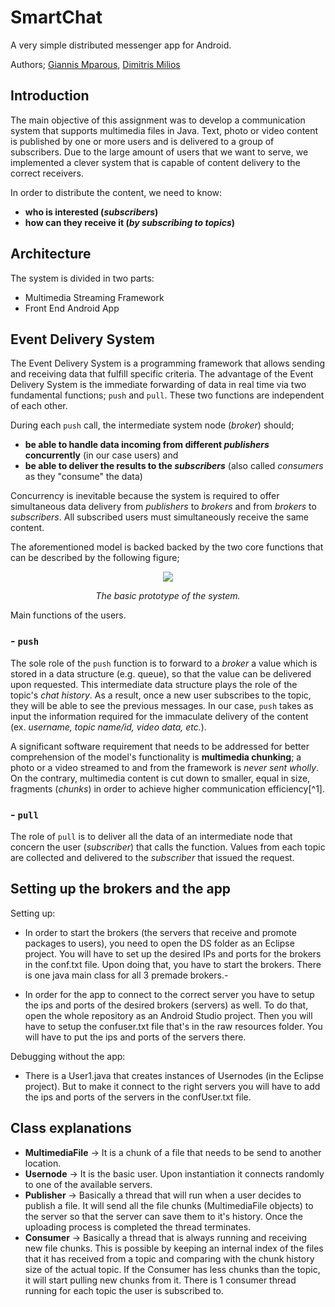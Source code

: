 # SmartChat

A very simple distributed messenger app for Android.

Authors; [Giannis Mparous](https://github.com/giannismparous "Giannis Mparous"), [Dimitris Milios](https://github.com/DimMil24 "Dimitris Milios")

## Introduction

The main objective of this assignment was to develop a communication system that supports multimedia files in Java. Text, photo or video content is published by one or more users and is delivered to a group of subscribers. Due to the large amount of users that we want to serve, we implemented a clever system that is capable of content delivery to the correct receivers. 

In order to distribute the content, we need to know: 
- **who is interested (_subscribers_)**
- **how can they receive it (_by subscribing to topics_)**

## Architecture

The system is divided in two parts:
- Multimedia Streaming Framework
- Front End Android App

## Event Delivery System

The Event Delivery System is a programming framework that allows sending and receiving data that fulfill specific criteria. The advantage of the Event Delivery System is the immediate forwarding of data in real time via two fundamental functions; `push` and `pull`. These two functions are independent of each other. 

During each `push` call, the intermediate system node (_broker_) should;
- **be able to handle data incoming from different _publishers_ concurrently** (in our case users) and
- **be able to deliver the results to the _subscribers_** (also called _consumers_ as they "consume" the data)

Concurrency is inevitable because the system is required to offer simultaneous data delivery from _publishers_ to _brokers_ and from _brokers_ to _subscribers_. All subscribed users must simultaneously receive the same content.

The aforementioned model is backed backed by the two core functions that can be described by the following figure;

<p align="center">
  <img src="https://github.com/giannismparous/SmartChatters/blob/main/framework_prototype.png" />
</p>

<p align="center">
  <i>The basic prototype of the system.</i> 
</p>

Main functions of the users.

### - `push`

The sole role of the `push` function is to forward to a _broker_ a value which is stored in a data structure (e.g. queue), so that the value can be delivered upon requested. This intermediate data structure plays the role of the topic's _chat history_. As a result, once a new user subscribes to the topic, they will be able to see the previous messages. In our case, `push` takes as input the information required for the immaculate delivery of the content (ex. _username, topic name/id, video data, etc._). 

A significant software requirement that needs to be addressed for better comprehension of the model's functionality is **multimedia chunking**; a photo or a video streamed to and from the framework is *never sent wholly*. On the contrary, multimedia content is cut down to smaller, equal in size, fragments (_chunks_) in order to achieve higher communication efficiency[^1].

### - `pull`

The role of `pull` is to deliver all the data of an intermediate node that concern the user (_subscriber_) that calls the function. Values from each topic are collected and delivered to the _subscriber_ that issued the request. 

## Setting up the brokers and the app

Setting up:
- In order to start the brokers (the servers that receive and promote packages to users), you need to open the DS folder as an Eclipse project. You will have to set up the desired IPs and ports for the brokers in the conf.txt file. Upon doing that, you have to start the brokers. There is one java main class for all 3 premade brokers.-

- In order for the app to connect to the correct server you have to setup the ips and ports of the desired brokers (servers) as well. To do that, open the whole repository as an Android Studio project. Then you will have to setup the confuser.txt file that's in the raw resources folder. You will have to put the ips and ports of the servers there.

Debugging without the app:
- There is a User1.java that creates instances of Usernodes (in the Eclipse project). But to make it connect to the right servers you will have to add the ips and ports of the servers in the confUser.txt file.

## Class explanations
- **MultimediaFile** -> It is a chunk of a file that needs to be send to another location.
- **Usernode** -> It is the basic user. Upon instantiation it connects randomly to one of the available servers.
- **Publisher** -> Basically a thread that will run when a user decides to publish a file. It will send all the file chunks (MultimediaFile objects) to the server so that the server can save them to it's history. Once the uploading process is completed the thread terminates.
- **Consumer** -> Basically a thread that is always running and receiving new file chunks. This is possible by keeping an internal index of the files that it has received from a topic and comparing with the chunk history size of the actual topic. If the Consumer has less chunks than the topic, it will start pulling new chunks from it. There is 1 consumer thread running for each topic the user is subscribed to.

